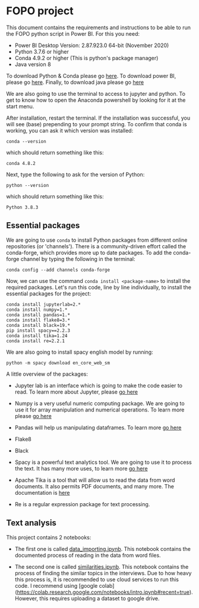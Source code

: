 # FOPO project

This document contains the requirements and instructions to be able to run the FOPO python script in Power BI. For this you need:

- Power BI Desktop Version: 2.87.923.0 64-bit (November 2020)
- Python 3.7.6 or higher
- Conda 4.9.2 or higher (This is python's package manager)
- Java version 8 

To download Python & Conda please go [here](https://docs.conda.io/en/latest/miniconda.html). To download power BI, please go [here](https://powerbi.microsoft.com/en-us/downloads/). Finally, to download java please go [here](https://www.java.com/en/download/ie_manual.jsp)

We are also going to use the terminal to access to jupyter and python. To get to know how to open the Anaconda powershell by looking for it at the start menu.

After installation, restart the terminal. If the installation was successful, you will see (base) prepending to your prompt string. To confirm that conda is working, you can ask it which version was installed:

```
conda --version
```

which should return something like this:

```
conda 4.8.2
```

Next, type the following to ask for the version of Python:

```
python --version
```

which should return something like this:

```
Python 3.8.3
```

## Essential packages 

We are going to use `conda` to install Python packages from different online repositories (or 'channels'). There is a community-driven effort called the conda-forge, which provides more up to date packages. To add the conda-forge channel by typing the following in the terminal:
  
```
conda config --add channels conda-forge
```

Now, we can use the command `conda install <package-name>` to install the required packages. Let's run this code, line by line individually, to install the essential packages for the project:

```
conda install jupyterlab=2.* 
conda install numpy=1.* 
conda install pandas=1.* 
conda install flake8=3.* 
conda install black=19.* 
pip install spacy==2.2.3 
conda install tika=1.24
conda install re=2.2.1
```
We are also going to install spacy english model by running:

```
python -m spacy download en_core_web_sm
```

A little overview of the packages:

- Jupyter lab is an interface which is going to make the code easier to read. To learn more about Jupyter, please [go here](https://jupyter.org/)

- Numpy is a very useful numeric computing package. We are going to use it for array manipulation and numerical operations. To learn more please [go here](https://jupyter.org/)

- Pandas will help us manipulating dataframes. To learn more [go here](https://pandas.pydata.org/)

- Flake8

- Black

- Spacy is a powerful text analytics tool. We are going to use it to process the text. It has many more uses, to learn more [go here](https://spacy.io/)

- Apache Tika is a tool that will allow us to read the data from word documents. It also permits PDF documents, and many more. The documentation is [here](https://tika.apache.org/)

- Re is a regular expression package for text processing.

## Text analysis

This project contains 2 notebooks:

- The first one is called [data_importing.ipynb](https://github.com/AndresPitta/P02_FOPO/blob/master/src/data_importing.ipynb). This notebook contains the documented process of reading in the data from word files.

- The second one is called [similarities.ipynb](https://github.com/AndresPitta/P02_FOPO/blob/master/src/similarities.ipynb). This notebook contains the process of finding the similar topics in the interviews. Due to how heavy this process is, it is recommended to use cloud services to run this code. I recommend using [google colab] (https://colab.research.google.com/notebooks/intro.ipynb#recent=true). However, this requires uploading a dataset to google drive.
